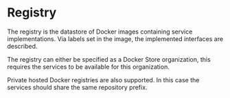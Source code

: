 # Registry

The registry is the datastore of Docker images containing service implementations. Via labels set in the image, the implemented interfaces are described.

The registry can either be specified as a Docker Store organization, this requires the services to be available for this organization.

Private hosted Docker registries are also supported. In this case the services should share the same repository prefix. 